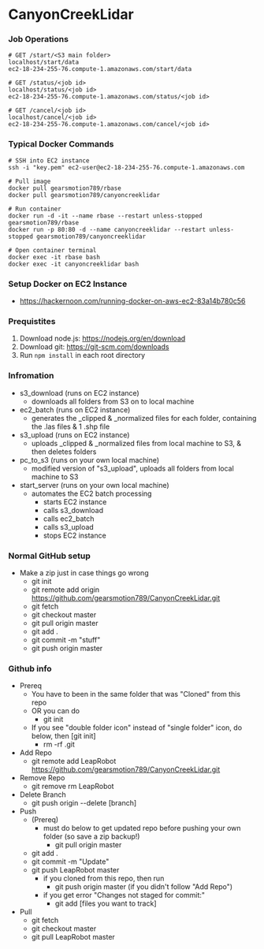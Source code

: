 # CanyonCreekLidar

### Job Operations
```
# GET /start/<S3 main folder>
localhost/start/data
ec2-18-234-255-76.compute-1.amazonaws.com/start/data

# GET /status/<job id>
localhost/status/<job id>
ec2-18-234-255-76.compute-1.amazonaws.com/status/<job id>

# GET /cancel/<job id>
localhost/cancel/<job id>
ec2-18-234-255-76.compute-1.amazonaws.com/cancel/<job id>
```

### Typical Docker Commands
```
# SSH into EC2 instance
ssh -i "key.pem" ec2-user@ec2-18-234-255-76.compute-1.amazonaws.com

# Pull image
docker pull gearsmotion789/rbase
docker pull gearsmotion789/canyoncreeklidar

# Run container
docker run -d -it --name rbase --restart unless-stopped gearsmotion789/rbase
docker run -p 80:80 -d --name canyoncreeklidar --restart unless-stopped gearsmotion789/canyoncreeklidar

# Open container terminal
docker exec -it rbase bash
docker exec -it canyoncreeklidar bash
```

### Setup Docker on EC2 Instance
- https://hackernoon.com/running-docker-on-aws-ec2-83a14b780c56

### Prequistites
1. Download node.js: https://nodejs.org/en/download
2. Download git: https://git-scm.com/downloads
3. Run ```npm install``` in each root directory

### Infromation
- s3_download (runs on EC2 instance)
  - downloads all folders from S3 on to local machine
- ec2_batch (runs on EC2 instance)
  - generates the _clipped & _normalized files for each folder, containing the .las files & 1 .shp file
- s3_upload (runs on EC2 instance)
  - uploads _clipped & _normalized files from local machine to S3, & then deletes folders
- pc_to_s3 (runs on your own local machine)
  - modified version of "s3_upload", uploads all folders from local machine to S3
- start_server (runs on your own local machine)
  - automates the EC2 batch processing
    - starts EC2 instance
    - calls s3_download
    - calls ec2_batch
    - calls s3_upload
    - stops EC2 instance

### Normal GitHub setup

- Make a zip just in case things go wrong
  - git init
  - git remote add origin https://github.com/gearsmotion789/CanyonCreekLidar.git
  - git fetch
  - git checkout master
  - git pull origin master
  - git add .
  - git commit -m "stuff"
  - git push origin master

### Github info

- Prereq
  - You have to been in the same folder that was "Cloned" from this repo
  - OR you can do
    - git init
  - If you see "double folder icon" instead of "single folder" icon, do below, then [git init]
    - rm -rf .git
- Add Repo
  - git remote add LeapRobot https://github.com/gearsmotion789/CanyonCreekLidar.git
- Remove Repo
  - git remove rm LeapRobot
- Delete Branch
  - git push origin --delete [branch]
- Push
  - (Prereq)
    - must do below to get updated repo before pushing your own folder (so save a zip backup!)
      - git pull origin master
  - git add .
  - git commit -m "Update"
  - git push LeapRobot master
    - if you cloned from this repo, then run
      - git push origin master (if you didn't follow "Add Repo")
    - if you get error "Changes not staged for commit:"
      - git add [files you want to track]
- Pull
  - git fetch
  - git checkout master
  - git pull LeapRobot master
